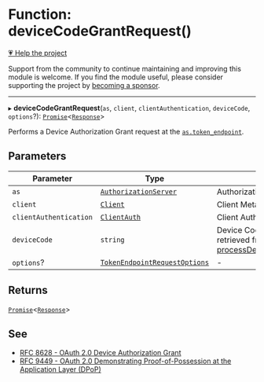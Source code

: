 # Function: deviceCodeGrantRequest()

[💗 Help the project](https://github.com/sponsors/panva)

Support from the community to continue maintaining and improving this module is welcome. If you find the module useful, please consider supporting the project by [becoming a sponsor](https://github.com/sponsors/panva).

***

▸ **deviceCodeGrantRequest**(`as`, `client`, `clientAuthentication`, `deviceCode`, `options`?): [`Promise`](https://developer.mozilla.org/docs/Web/JavaScript/Reference/Global_Objects/Promise)\<[`Response`](https://developer.mozilla.org/docs/Web/API/Response)\>

Performs a Device Authorization Grant request at the
[`as.token_endpoint`](../interfaces/AuthorizationServer.md#token_endpoint).

## Parameters

| Parameter | Type | Description |
| ------ | ------ | ------ |
| `as` | [`AuthorizationServer`](../interfaces/AuthorizationServer.md) | Authorization Server Metadata. |
| `client` | [`Client`](../interfaces/Client.md) | Client Metadata. |
| `clientAuthentication` | [`ClientAuth`](../type-aliases/ClientAuth.md) | Client Authentication Method. |
| `deviceCode` | `string` | Device Code. This is the [`device_code`](../interfaces/DeviceAuthorizationResponse.md#device_code) retrieved from [processDeviceAuthorizationResponse](processDeviceAuthorizationResponse.md). |
| `options`? | [`TokenEndpointRequestOptions`](../interfaces/TokenEndpointRequestOptions.md) | - |

## Returns

[`Promise`](https://developer.mozilla.org/docs/Web/JavaScript/Reference/Global_Objects/Promise)\<[`Response`](https://developer.mozilla.org/docs/Web/API/Response)\>

## See

 - [RFC 8628 - OAuth 2.0 Device Authorization Grant](https://www.rfc-editor.org/rfc/rfc8628.html#section-3.4)
 - [RFC 9449 - OAuth 2.0 Demonstrating Proof-of-Possession at the Application Layer (DPoP)](https://www.rfc-editor.org/rfc/rfc9449.html#name-dpop-access-token-request)
